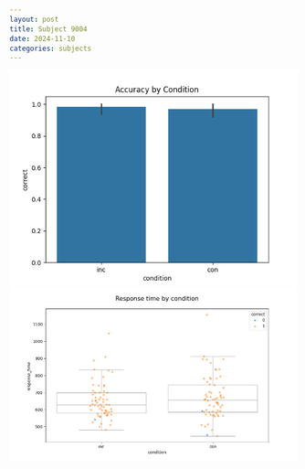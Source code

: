 ```yaml
---
layout: post
title: Subject 9004
date: 2024-11-10
categories: subjects
---
```


![](data/9004/run-13/9004_NF_acc.png)
![](data/9004/run-13/9004_NF_rt.png)
